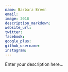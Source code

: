 ```yaml
---
name: Barbara Breen
email:
image: 2018
description_markdown:
website_url:
twitter:
facebook:
google_plus:
github_username:
instagram:
---
```


Enter your description here...
